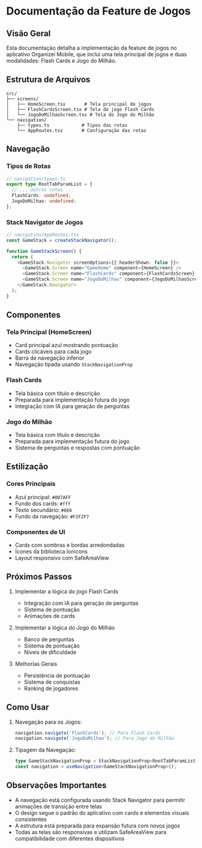 # Documentação da Feature de Jogos

## Visão Geral
Esta documentação detalha a implementação da feature de jogos no aplicativo Organizei Mobile, que inclui uma tela principal de jogos e duas modalidades: Flash Cards e Jogo do Milhão.

## Estrutura de Arquivos

```
src/
├── screens/
│   ├── HomeScreen.tsx       # Tela principal de jogos
│   ├── FlashCardsScreen.tsx # Tela do jogo Flash Cards
│   └── JogoDoMilhaoScreen.tsx # Tela do Jogo do Milhão
└── navigation/
    ├── types.ts            # Tipos das rotas
    └── AppRoutes.tsx       # Configuração das rotas
```

## Navegação

### Tipos de Rotas
```typescript
// navigation/types.ts
export type RootTabParamList = {
  // ... outras rotas ...
  FlashCards: undefined;
  JogoDoMilhao: undefined;
};
```

### Stack Navigator de Jogos
```typescript
// navigation/AppRoutes.tsx
const GameStack = createStackNavigator();

function GameStackScreen() {
  return (
    <GameStack.Navigator screenOptions={{ headerShown: false }}>
      <GameStack.Screen name="GameHome" component={HomeScreen} />
      <GameStack.Screen name="FlashCards" component={FlashCardsScreen} />
      <GameStack.Screen name="JogoDoMilhao" component={JogoDoMilhaoScreen} />
    </GameStack.Navigator>
  );
}
```

## Componentes

### Tela Principal (HomeScreen)
- Card principal azul mostrando pontuação
- Cards clicáveis para cada jogo
- Barra de navegação inferior
- Navegação tipada usando `StackNavigationProp`

### Flash Cards
- Tela básica com título e descrição
- Preparada para implementação futura do jogo
- Integração com IA para geração de perguntas

### Jogo do Milhão
- Tela básica com título e descrição
- Preparada para implementação futura do jogo
- Sistema de perguntas e respostas com pontuação

## Estilização

### Cores Principais
- Azul principal: `#007AFF`
- Fundo dos cards: `#fff`
- Texto secundário: `#666`
- Fundo da navegação: `#F2F2F7`

### Componentes de UI
- Cards com sombras e bordas arredondadas
- Ícones da biblioteca Ionicons
- Layout responsivo com SafeAreaView

## Próximos Passos

1. Implementar a lógica do jogo Flash Cards
   - Integração com IA para geração de perguntas
   - Sistema de pontuação
   - Animações de cards

2. Implementar a lógica do Jogo do Milhão
   - Banco de perguntas
   - Sistema de pontuação
   - Níveis de dificuldade

3. Melhorias Gerais
   - Persistência de pontuação
   - Sistema de conquistas
   - Ranking de jogadores

## Como Usar

1. Navegação para os Jogos:
   ```typescript
   navigation.navigate('FlashCards'); // Para Flash Cards
   navigation.navigate('JogoDoMilhao'); // Para Jogo do Milhão
   ```

2. Tipagem da Navegação:
   ```typescript
   type GameStackNavigationProp = StackNavigationProp<RootTabParamList>;
   const navigation = useNavigation<GameStackNavigationProp>();
   ```

## Observações Importantes

- A navegação está configurada usando Stack Navigator para permitir animações de transição entre telas
- O design segue o padrão do aplicativo com cards e elementos visuais consistentes
- A estrutura está preparada para expansão futura com novos jogos
- Todas as telas são responsivas e utilizam SafeAreaView para compatibilidade com diferentes dispositivos 